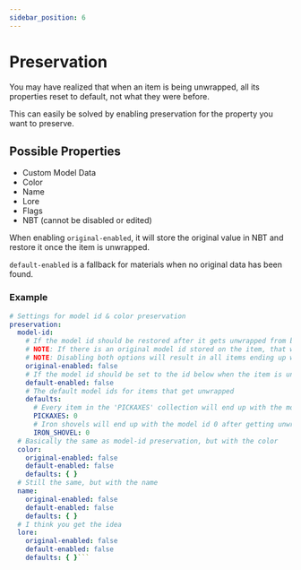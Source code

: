 ```yaml
---
sidebar_position: 6
---
```


# Preservation
You may have realized that when an item is being unwrapped, all its properties reset to default, not what they were before.

This can easily be solved by enabling preservation for the property you want to preserve.

## Possible Properties
- Custom Model Data
- Color
- Name
- Lore
- Flags
- NBT (cannot be disabled or edited)

When enabling `original-enabled`, it will store the original value in NBT and restore it once the item is unwrapped.

`default-enabled` is a fallback for materials when no original data has been found.

### Example
```yaml
# Settings for model id & color preservation
preservation:
  model-id:
    # If the model id should be restored after it gets unwrapped from before the item got wrapped
    # NOTE: If there is an original model id stored on the item, that will get preferred over original model ids
    # NOTE: Disabling both options will result in all items ending up with the model id '-1' when unwrapped
    original-enabled: false
    # If the model id should be set to the id below when the item is unwrapped
    default-enabled: false
    # The default model ids for items that get unwrapped
    defaults:
      # Every item in the 'PICKAXES' collection will end up with the model id 0 after getting unwrapped
      PICKAXES: 0
      # Iron shovels will end up with the model id 0 after getting unwrapped
      IRON_SHOVEL: 0
  # Basically the same as model-id preservation, but with the color
  color:
    original-enabled: false
    default-enabled: false
    defaults: { }
  # Still the same, but with the name
  name:
    original-enabled: false
    default-enabled: false
    defaults: { }
  # I think you get the idea
  lore:
    original-enabled: false
    default-enabled: false
    defaults: { }```
